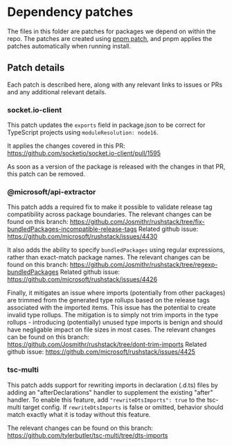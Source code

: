 # Dependency patches

The files in this folder are patches for packages we depend on within the repo. The patches are created using
[pnpm patch](https://pnpm.io/cli/patch), and pnpm applies the patches automatically when running install.

## Patch details

Each patch is described here, along with any relevant links to issues or PRs and any additional relevant details.

### socket.io-client

This patch updates the `exports` field in package.json to be correct for TypeScript projects using
`moduleResolution: node16`.

It applies the changes covered in this PR: https://github.com/socketio/socket.io-client/pull/1595

As soon as a version of the package is released with the changes in that PR, this patch can be removed.

### @microsoft/api-extractor

This patch adds a required fix to make it possible to validate release tag compatibility across package boundaries.
The relevant changes can be found on this branch: https://github.com/Josmithr/rushstack/tree/fix-bundledPackages-incompatible-release-tags
Related github issue: https://github.com/microsoft/rushstack/issues/4430

It also adds the ability to specify `bundledPackages` using regular expressions, rather than exact-match package names.
The relevant changes can be found on this branch: https://github.com/Josmithr/rushstack/tree/regexp-bundledPackages
Related github issue: https://github.com/microsoft/rushstack/issues/4426

Finally, it mitigates an issue where imports (potentially from other packages) are trimmed from the generated type rollups based on the release tags associated with the imported items.
This issue has the potential to create invalid type rollups.
The mitigation is to simply not trim imports in the type rollups - introducing (potentially) unused type imports is benign and should have negligable impact on file sizes in most cases.
The relevant changes can be found on this branch: https://github.com/Josmithr/rushstack/tree/dont-trim-imports
Related github issue: https://github.com/microsoft/rushstack/issues/4425

### tsc-multi

This patch adds support for rewriting imports in declaration (.d.ts) files by adding an "afterDeclarations" handler to
supplement the existing "after" handler. To enable this feature, add `"rewriteDtsImports": true` to the tsc-multi target
config. If `rewriteDtsImports` is false or omitted, behavior should match exactly what it is today without this feature.

The relevant changes can be found on this branch: <https://github.com/tylerbutler/tsc-multi/tree/dts-imports>

